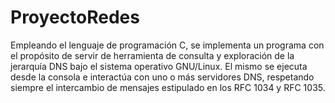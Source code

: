 # ProyectoRedes

Empleando el lenguaje de programación C, se implementa un programa con el propósito de servir de herramienta de consulta y exploración de la jerarquía DNS bajo el sistema operativo GNU/Linux.
El mismo se ejecuta desde la consola e interactúa con uno o más servidores DNS, respetando siempre el intercambio de mensajes estipulado en los RFC 1034 y RFC 1035.
